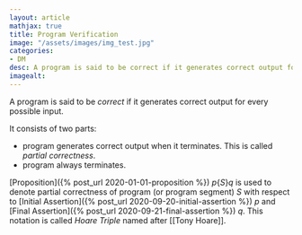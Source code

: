 ```yaml
---
layout: article
mathjax: true
title: Program Verification
image: "/assets/images/img_test.jpg"
categories:
- DM
desc: A program is said to be correct if it generates correct output for every possible input. 
imagealt: 
---
```


A program is said to be *correct* if it generates correct output for every possible input.

It consists of two parts:
* program generates correct output when it terminates. This is called *partial correctness*.
* program always terminates.

[Proposition]({% post_url 2020-01-01-proposition %}) $p\{S\}q$ is used to denote partial correctness of program (or program segment) $S$ with respect to [Initial Assertion]({% post_url 2020-09-20-initial-assertion %}) $p$ and [Final Assertion]({% post_url 2020-09-21-final-assertion %}) $q$. This notation is called *Hoare Triple* named after [[Tony Hoare]].
































































































































































































































































































































































